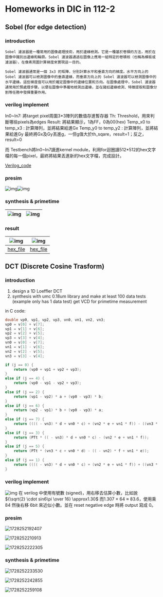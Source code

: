 # Homeworks in DIC in 112-2

## Sobel (for edge detection)

### introduction

    Sobel 濾波器是一種常用的圖像處理技術，用於邊緣檢測。它是一種基於卷積的方法，用於在圖像中識別出邊緣和輪廓。Sobel 濾波器通過在圖像上應用一組特定的卷積核（也稱為模板或濾波器），在像素周圍計算梯度來實現這一目的。

    Sobel 濾波器通常是一個 3x3 的矩陣，分別計算水平和垂直方向的梯度。水平方向上的Sobel 濾波器可以檢測圖像中的垂直邊緣，而垂直方向上的 Sobel 濾波器可以檢測圖像中的水平邊緣。這些梯度值可以用於確定圖像中的邊緣位置和方向。在圖像處理中，Sobel 濾波器通常用於預處理步驟，以便在圖像中準確地檢測出邊緣，並在諸如邊緣檢測、特徵提取和圖像分割等任務中發揮重要作用。

### verilog implement

In0~In7: 將target
pixel周圍3*3陣列的數值存進暫存器
Th: Threshold，用來判斷哪些pixels為edges
Result: 將結果顯示，1為FF，0為00(hex)
Temp_x0 to temp_x3 : 計算陣列，並將結果給進Gx
Temp_y0 to temp_y2 : 計算陣列，並將結果給進Gy
最終將Gx及Gy丟進g，一但g值大於th_sqare，result=1；反之，result=0

而 Testbench將In0~In7讀進kernel module，利用for迴圈讀512*512的hex文字檔的每一個pixel，最終將結果丟進新的hex文字檔，完成設計。

[Verilog_code](sobel/kernel_alu.v)

### presim

![img](sobel/syn/presim_1.png)![img](sobel/syn/presim_2.png)

### synthesis & primetime

| ![img](sobel/syn/syn_power.png) | ![img](sobel/syn/syn_slack.png) |
| ----------------------------- | ----------------------------- |

### result

| ![img](sobel/lenna_original.png) | ![img](sobel/lenna_new.bmp)     |
| ------------------------------ | ----------------------------- |
| [hex_file](sobel/lena_gray.txt)   | [hex_file](sobel/sobel_out1.txt) |

## DCT (Discrete Cosine Trasform)

### introduction

1. design a 1D Loeffler DCT
2. synthesis with umc 0.18um library and make at least 100 data tests (example only has 1 data test) get VCD for primetime measurement

in C code:

```c
double vp0, vp1, vp2, vp3, vn0, vn1, vn2, vn3;
vp0 = v[0] + v[7];
vp1 = v[1] + v[6];
vp2 = v[2] + v[5];
vp3 = v[3] + v[4];
vn0 = v[0] - v[7];
vn1 = v[1] - v[6];
vn2 = v[2] - v[5];
vn3 = v[3] - v[4];

if (j == 0) {
    return (vp0 + vp1 + vp2 + vp3);
}
else if (j == 4) {
    return (vp0 - vp1 - vp2 + vp3);
}
else if (j == 2) {
    return (vp1 - vp2) * a + (vp0 - vp3) * b;
}
else if (j == 6) {
    return (vp2 - vp1) * b + (vp0 - vp3) * a;
}
else if (j == 7) {
    return (((( - vn3) * d + vn0 * c) + (vn2 * e + vn1 * f)) - ((vn3 * c + vn0 * d) + (( - vn2) * f + vn1 * e)));
}
else if (j == 3) {
    return (PTt * (( - vn3) * d + vn0 * c) - (vn2 * e + vn1 * f));
}
else if (j == 5) {
    return (PTt * (vn3 * c + vn0 * d) - (( - vn2) * f + vn1 * e));
}
else if (j == 1) {
    return (((( - vn3) * d + vn0 * c) + (vn2 * e + vn1 * f)) + ((vn3 * c + vn0 * d) + (( - vn2) * f + vn1 * e)));
}

```

### verilog implement

![img](dct/dct_algorithm.png)
在 verilog 中使用有號數 (signed)，用右移去估算小數，比如說 ${\sqrt{2} \cdot sin6\pi \over 16} \approx1.30$
而1.307 × 64 ≈ 83.6，使用乘 84 然後右移 6bit 來近似小數。並在 reset negative edge 時將 output 寫成 0。

### presim
![1728252192407](dct/sim_1.png)

![1728252210913](dct/sim_2.png)

![1728252222305](dct/sim_3.png)
### synthesis & primetime
![1728252233530](dct/time.png)

![1728252242855](dct/power.png)

![1728252259108](dct/area.png)

